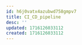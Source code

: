 ```yaml
---
id: h6j0vatx4azubwd758gmpv7
title: CI_CD_pipeline
desc: ''
updated: 1716126033112
created: 1716126033112
---
```

